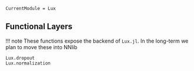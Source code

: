 ```@meta
CurrentModule = Lux
```

## Functional Layers

!!! note
    These functions expose the backend of `Lux.jl`. In the long-term we plan to move these into NNlib

```@docs
Lux.dropout
Lux.normalization
```
